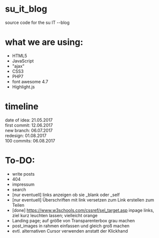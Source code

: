 # su_it_blog
source code for the su IT --blog

# what we are using:
- HTML5
- JavaScript
- "ajax"
- CSS3
- PHP7
- font awesome 4.7
- Highlight.js

# timeline

date of idea: 21.05.2017
<br>
first commit: 12.06.2017
<br>
new branch: 06.07.2017
<br>
redesign: 01.08.2017
<br>
100 commits: 06.08.2017

# To-DO:

- write posts
- 404
- impressum
- search
- [nur eventuell] links anzeigen ob sie _blank oder _self
- [nur eventuell] Überschriften mit link versetzen zum Link erstellen zum Teilen
- [done] https://www.w3schools.com/cssref/sel_target.asp inpage links, ziel kurz leuchten lassen; vielleicht orange
- Landing page; auf größe von Transparenterbox grau machen
- post_images in rahmen einfassen und gleich groß machen
- evtl. alternativen Cursor verwenden anstatt der Klickhand
